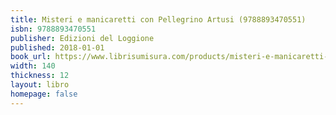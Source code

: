 ```yaml
---
title: Misteri e manicaretti con Pellegrino Artusi (9788893470551)
isbn: 9788893470551
publisher: Edizioni del Loggione
published: 2018-01-01
book_url: https://www.librisumisura.com/products/misteri-e-manicaretti-a-bologna
width: 140
thickness: 12
layout: libro
homepage: false
---
```

